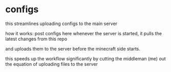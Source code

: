 # configs

this streamlines uploading configs to the main server

how it works:
post configs here
whenever the server is started, it pulls the latest changes from this repo

and uploads them to the server before the minecraft side starts. 

this speeds up the workflow significantly by cutting the middleman (me) out the equation of uploading files to the server
